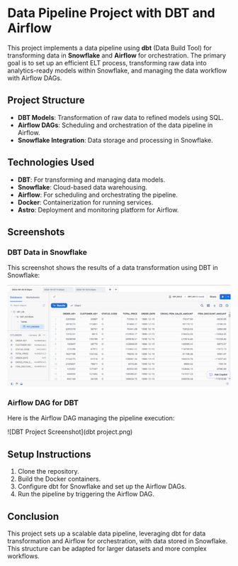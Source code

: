 # Data Pipeline Project with DBT and Airflow

This project implements a data pipeline using **dbt** (Data Build Tool) for transforming data in **Snowflake** and **Airflow** for orchestration. The primary goal is to set up an efficient ELT process, transforming raw data into analytics-ready models within Snowflake, and managing the data workflow with Airflow DAGs.

## Project Structure

- **DBT Models**: Transformation of raw data to refined models using SQL.
- **Airflow DAGs**: Scheduling and orchestration of the data pipeline in Airflow.
- **Snowflake Integration**: Data storage and processing in Snowflake.

## Technologies Used

- **DBT**: For transforming and managing data models.
- **Snowflake**: Cloud-based data warehousing.
- **Airflow**: For scheduling and orchestrating the pipeline.
- **Docker**: Containerization for running services.
- **Astro**: Deployment and monitoring platform for Airflow.

## Screenshots

### DBT Data in Snowflake

This screenshot shows the results of a data transformation using DBT in Snowflake:

![DBT Screenshot](dbt.png)

### Airflow DAG for DBT

Here is the Airflow DAG managing the pipeline execution:

![DBT Project Screenshot](dbt project.png)

## Setup Instructions

1. Clone the repository.
2. Build the Docker containers.
3. Configure dbt for Snowflake and set up the Airflow DAGs.
4. Run the pipeline by triggering the Airflow DAG.

## Conclusion

This project sets up a scalable data pipeline, leveraging dbt for data transformation and Airflow for orchestration, with data stored in Snowflake. This structure can be adapted for larger datasets and more complex workflows.

